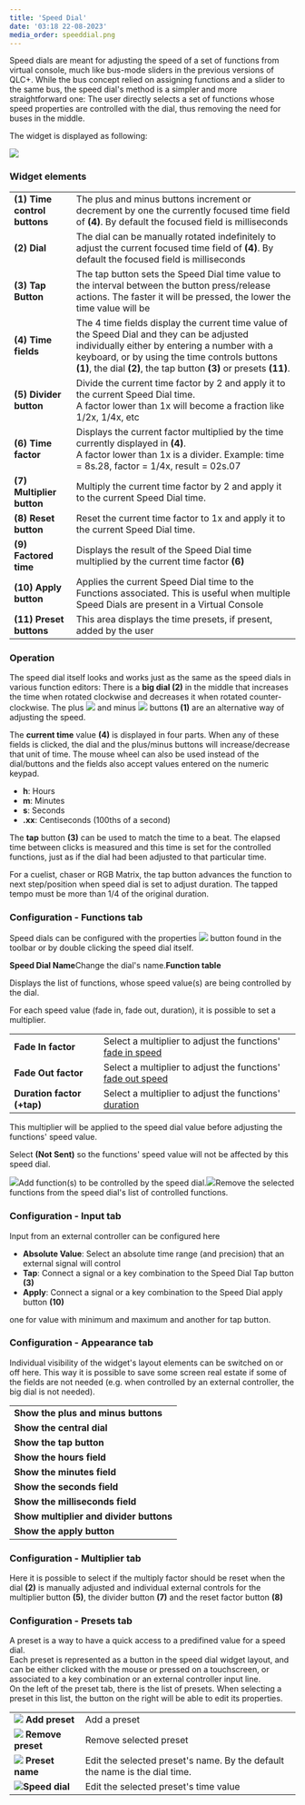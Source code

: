 ```yaml
---
title: 'Speed Dial'
date: '03:18 22-08-2023'
media_order: speeddial.png
---
```


Speed dials are meant for adjusting the speed of a set of functions from virtual console, much like bus-mode sliders in the previous versions of QLC+. While the bus concept relied on assigning functions and a slider to the same bus, the speed dial's method is a simpler and more straightforward one: The user directly selects a set of functions whose speed properties are controlled with the dial, thus removing the need for buses in the middle.

  
The widget is displayed as following:

![](speeddial.png)

### Widget elements

|     |     |
| --- | --- |
| **(1) Time control buttons** | The plus and minus buttons increment or decrement by one the currently focused time field of **(4)**. By default the focused field is milliseconds |
| **(2) Dial** | The dial can be manually rotated indefinitely to adjust the current focused time field of **(4)**. By default the focused field is milliseconds |
| **(3) Tap Button** | The tap button sets the Speed Dial time value to the interval between the button press/release actions. The faster it will be pressed, the lower the time value will be |
| **(4) Time fields** | The 4 time fields display the current time value of the Speed Dial and they can be adjusted individually either by entering a number with a keyboard, or by using the time controls buttons **(1)**, the dial **(2)**, the tap button **(3)** or presets **(11)**. |
| **(5) Divider button** | Divide the current time factor by 2 and apply it to the current Speed Dial time.  <br>A factor lower than 1x will become a fraction like 1/2x, 1/4x, etc |
| **(6) Time factor** | Displays the current factor multiplied by the time currently displayed in **(4)**.  <br>A factor lower than 1x is a divider. Example: time = 8s.28, factor = 1/4x, result = 02s.07 |
| **(7) Multiplier button** | Multiply the current time factor by 2 and apply it to the current Speed Dial time. |
| **(8) Reset button** | Reset the current time factor to 1x and apply it to the current Speed Dial time. |
| **(9) Factored time** | Displays the result of the Speed Dial time multiplied by the current time factor **(6)** |
| **(10) Apply button** | Applies the current Speed Dial time to the Functions associated. This is useful when multiple Speed Dials are present in a Virtual Console |
| **(11) Preset buttons** | This area displays the time presets, if present, added by the user |

### Operation

The speed dial itself looks and works just as the same as the speed dials in various function editors: There is a **big dial (2)** in the middle that increases the time when rotated clockwise and decreases it when rotated counter-clockwise. The plus ![](/basics/edit_add.png) and minus ![](/basics/edit_remove.png) buttons **(1)** are an alternative way of adjusting the speed.

The **current time** value **(4)** is displayed in four parts. When any of these fields is clicked, the dial and the plus/minus buttons will increase/decrease that unit of time. The mouse wheel can also be used instead of the dial/buttons and the fields also accept values entered on the numeric keypad.

* **h**: Hours
* **m**: Minutes
* **s**: Seconds
* **.xx**: Centiseconds (100ths of a second)

The **tap** button **(3)** can be used to match the time to a beat. The elapsed time between clicks is measured and this time is set for the controlled functions, just as if the dial had been adjusted to that particular time.

For a cuelist, chaser or RGB Matrix, the tap button advances the function to next step/position when speed dial is set to adjust duration. The tapped tempo must be more than 1/4 of the original duration.

### Configuration - Functions tab

Speed dials can be configured with the properties ![](/basics/edit.png) button found in the toolbar or by double clicking the speed dial itself.

**Speed Dial Name**Change the dial's name.**Function table**

Displays the list of functions, whose speed value(s) are being controlled by the dial.

For each speed value (fade in, fade out, duration), it is possible to set a multiplier.

|     |     |
| --- | --- |
| **Fade In factor** | Select a multiplier to adjust the functions' [fade in speed](/basics/glossary-and-concepts#functions) |
| **Fade Out factor** | Select a multiplier to adjust the functions' [fade out speed](/basics/glossary-and-concepts#functions) |
| **Duration factor (+tap)** | Select a multiplier to adjust the functions' [duration](/basics/glossary-and-concepts#functions) |

This multiplier will be applied to the speed dial value before adjusting the functions' speed value.

Select **(Not Sent)** so the functions' speed value will not be affected by this speed dial.

![](/basics/edit_add.png)Add function(s) to be controlled by the speed dial.![](/basics/edit_remove.png)Remove the selected functions from the speed dial's list of controlled functions.

### Configuration - Input tab

Input from an external controller can be configured here

* **Absolute Value**: Select an absolute time range (and precision) that an external signal will control
* **Tap**: Connect a signal or a key combination to the Speed Dial Tap button **(3)**
* **Apply**: Connect a signal or a key combination to the Speed Dial apply button **(10)**

one for value with minimum and maximum and another for tap button.

### Configuration - Appearance tab

Individual visibility of the widget's layout elements can be switched on or off here. This way it is possible to save some screen real estate if some of the fields are not needed (e.g. when controlled by an external controller, the big dial is not needed).

|     |
| --- |
| **Show the plus and minus buttons** |
| **Show the central dial** |
| **Show the tap button** |
| **Show the hours field** |
| **Show the minutes field** |
| **Show the seconds field** |
| **Show the milliseconds field** |
| **Show multiplier and divider buttons** |
| **Show the apply button** |

### Configuration - Multiplier tab

Here it is possible to select if the multiply factor should be reset when the dial **(2)** is manually adjusted and individual external controls for the multiplier button **(5)**, the divider button **(7)** and the reset factor button **(8)**

### Configuration - Presets tab

A preset is a way to have a quick access to a predifined value for a speed dial.  
Each preset is represented as a button in the speed dial widget layout, and can be either clicked with the mouse or pressed on a touchscreen, or associated to a key combination or an external controller input line.  
On the left of the preset tab, there is the list of presets. When selecting a preset in this list, the button on the right will be able to edit its properties.

|     |     |
| --- | --- |
| **![](/basics/edit_add.png) Add preset** | Add a preset |
| **![](/basics/edit_remove.png) Remove preset** | Remove selected preset |
| **![](/basics/editclear.png) Preset name** | Edit the selected preset's name. By the default the name is the dial time. |
| ![](/basics/speed.png)**Speed dial** | Edit the selected preset's time value |